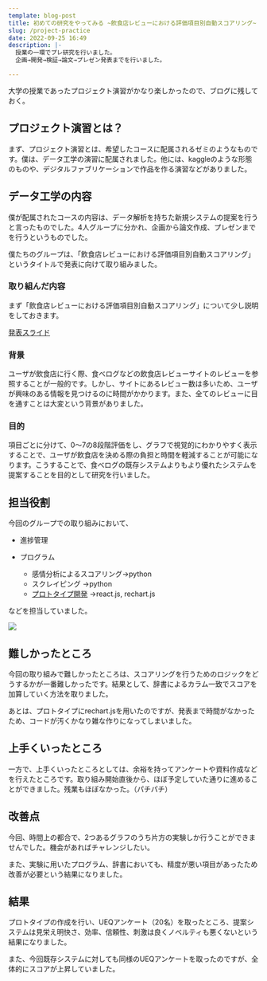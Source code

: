 ```yaml
---
template: blog-post
title: 初めての研究をやってみる ~飲食店レビューにおける評価項目別自動スコアリング~
slug: /project-practice
date: 2022-09-25 16:49
description: |-
  授業の一環でプレ研究を行いました。
  企画→開発→検証→論文→プレゼン発表までを行いました。

---
```

大学の授業であったプロジェクト演習がかなり楽しかったので、ブログに残しておく。

## プロジェクト演習とは？

まず、プロジェクト演習とは、希望したコースに配属されるゼミのようなものです。僕は、データ工学の演習に配属されました。他には、kaggleのような形態のものや、デジタルファブリケーションで作品を作る演習などがありました。

## データ工学の内容

僕が配属されたコースの内容は、データ解析を持ちた新規システムの提案を行うと言ったものでした。4人グループに分かれ、企画から論文作成、プレゼンまでを行うというものでした。

僕たちのグループは、「飲食店レビューにおける評価項目別自動スコアリング」というタイトルで発表に向けて取り組みました。

### 取り組んだ内容

まず「飲食店レビューにおける評価項目別自動スコアリング」について少し説明をしておきます。

[発表スライド﻿](https://www.slideshare.net/secret/fjIHKf3rXQFAOM)

### 背景

ユーザが飲食店に行く際、食べログなどの飲食店レビューサイトのレビューを参照することが一般的です。しかし、サイトにあるレビュー数は多いため、ユーザが興味のある情報を見つけるのに時間がかかります。また、全てのレビューに目を通すことは大変という背景がありました。

### 目的

項目ごとに分けて、0〜7の8段階評価をし、グラフで視覚的にわかりやすく表示することで、ユーザが飲食店を決める際の負担と時間を軽減することが可能になります。こうすることで、食べログの既存システムよりもより優れたシステムを提案することを目的として研究を行いました。

## 担当役割

今回のグループでの取り組みにおいて、

* 進捗管理
* プログラム

  * 感情分析によるスコアリング→python
  * スクレイピング →python
  * [プロトタイプ開発](https://project-exercise-tabelog-scoaring.netlify.app/) →react.js, rechart.js

などを担当していました。

![](/assets/スクリーンショット-2022-09-25-16.49.29.png)

## 難しかったところ

今回の取り組みで難しかったところは、スコアリングを行うためのロジックをどうするかが一番難しかったです。結果として、辞書によるカラム一致でスコアを加算していく方法を取りました。

あとは、プロトタイプにrechart.jsを用いたのですが、発表まで時間がなかったため、コードが汚くかなり雑な作りになってしまいました。

## 上手くいったところ

一方で、上手くいったところとしては、余裕を持ってアンケートや資料作成などを行えたところです。取り組み開始直後から、ほぼ予定していた通りに進めることができました。残業もほぼなかった。（パチパチ）

## 改善点

今回、時間上の都合で、2つあるグラフのうち片方の実験しか行うことができませんでした。機会があればチャレンジしたい。

また、実験に用いたプログラム、辞書においても、精度が悪い項目があったため改善が必要という結果になりました。

## 結果

プロトタイプの作成を行い、UEQアンケート（20名）を取ったところ、提案システムは見栄え明快さ、効率、信頼性、刺激は良くノベルティも悪くないという結果になりました。

また、今回既存システムに対しても同様のUEQアンケートを取ったのですが、全体的にスコアが上昇していました。